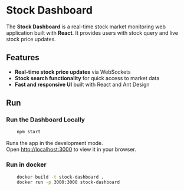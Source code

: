 # Stock Dashboard

The **Stock Dashboard** is a real-time stock market monitoring web application built with **React**. It provides users with stock query and live stock price updates.


## Features
- **Real-time stock price updates** via WebSockets
- **Stock search functionality** for quick access to market data
- **Fast and responsive UI** built with React and Ant Design


## Run

### Run the Dashboard Locally

```sh
    npm start
```

Runs the app in the development mode.\
Open [http://localhost:3000](http://localhost:3000) to view it in your browser.

### Run in docker
```sh
    docker build -t stock-dashboard .
    docker run -p 3000:3000 stock-dashboard
```